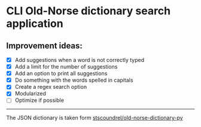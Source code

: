 # CLI Old-Norse dictionary search application

## Improvement ideas:
 * [x] Add suggestions when a word is not correctly typed
 * [x] Add a limit for the number of suggestions
 * [x] Add an option to print all suggestions
 * [x] Do something with the words spelled in capitals
 * [x] Create a regex search option
 * [x] Modularized
 * [ ] Optimize if possible

---
The JSON dictionary is taken form [stscoundrel/old-norse-dictionary-py](https://github.com/stscoundrel/old-norse-dictionary-py)
